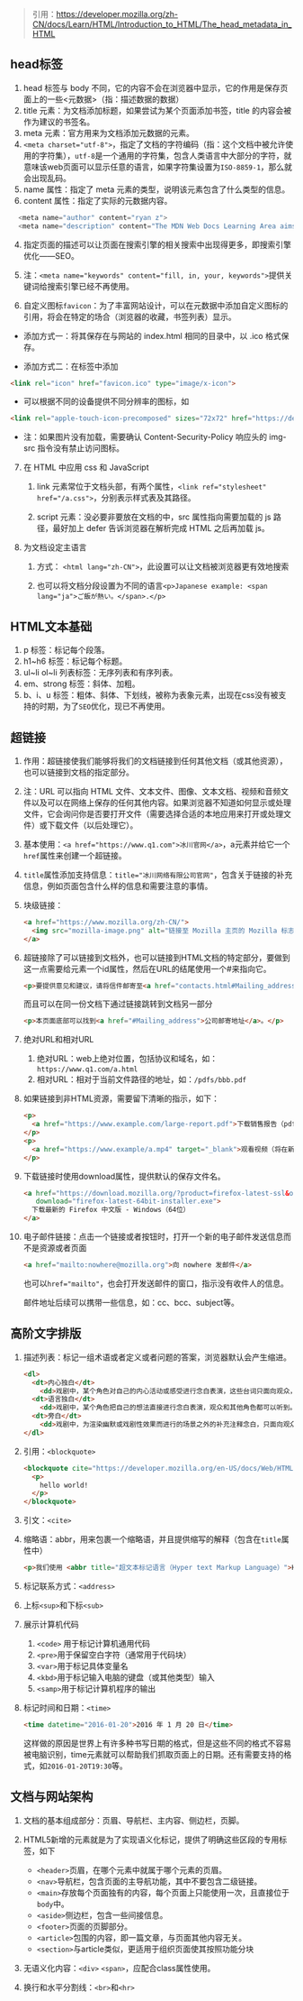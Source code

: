 > 引用：https://developer.mozilla.org/zh-CN/docs/Learn/HTML/Introduction_to_HTML/The_head_metadata_in_HTML



## head标签

1. head 标签与 body 不同，它的内容不会在浏览器中显示，它的作用是保存页面上的一些<元数据>（指：描述数据的数据）
2. title 元素：为文档添加标题，如果尝试为某个页面添加书签，title 的内容会被作为建议的书签名。
3. meta 元素：官方用来为文档添加元数据的元素。
  1. `<meta charset="utf-8">`，指定了文档的字符编码（指：这个文档中被允许使用的字符集），`utf-8`是一个通用的字符集，包含人类语言中大部分的字符，就意味该web页面可以显示任意的语言，如果字符集设置为`ISO-8859-1`，那么就会出现乱码。
  2. name 属性：指定了 meta 元素的类型，说明该元素包含了什么类型的信息。
  3. content 属性：指定了实际的元数据内容。
  ```js
    <meta name="author" content="ryan z">
    <meta name="description" content="The MDN Web Docs Learning Area aims to provide complete beginners">
  ```
  4. 指定页面的描述可以让页面在搜索引擎的相关搜索中出现得更多，即搜索引擎优化——SEO。

  5. 注：`<meta name="keywords" content="fill, in, your, keywords">`提供关键词给搜索引擎已经不再使用。

  6. 自定义图标`favicon`：为了丰富网站设计，可以在元数据中添加自定义图标的引用，将会在特定的场合（浏览器的收藏，书签列表）显示。
   * 添加方式一：将其保存在与网站的 index.html 相同的目录中，以 .ico 格式保存。

   * 添加方式二：在<head>标签中添加

   ```html
   <link rel="icon" href="favicon.ico" type="image/x-icon">
   ```

   * 可以根据不同的设备提供不同分辨率的图标，如

   ```html
   <link rel="apple-touch-icon-precomposed" sizes="72x72" href="https://developer.mozilla.org/static/img/favicon72.png">
   ```

   * 注：如果图片没有加载，需要确认 Content-Security-Policy 响应头的 img-src 指令没有禁止访问图标。

7. 在 HTML 中应用 css 和 JavaScript

   1. link 元素常位于文档头部，有两个属性，`<link ref="stylesheet" href="/a.css">`，分别表示样式表及其路径。

   2. script 元素：没必要非要放在文档的<head>中，src 属性指向需要加载的 js 路径，最好加上 defer 告诉浏览器在解析完成 HTML 之后再加载 js。

8. 为文档设定主语言

   1. 方式： `<html lang="zh-CN">`，此设置可以让文档被浏览器更有效地搜索

   2. 也可以将文档分段设置为不同的语言`<p>Japanese example: <span lang="ja">ご飯が熱い。</span>.</p>`







## HTML文本基础

1. p 标签：标记每个段落。
2. h1~h6 标签：标记每个标题。
3. ul~li ol~li 列表标签：无序列表和有序列表。
4. em、strong  标签：斜体、加粗。
5. b、i、u 标签：粗体、斜体、下划线，被称为表象元素，出现在css没有被支持的时期，为了`SEO`优化，现已不再使用。







## 超链接

1. 作用：超链接使我们能够将我们的文档链接到任何其他文档（或其他资源），也可以链接到文档的指定部分。

2. 注：URL 可以指向 HTML 文件、文本文件、图像、文本文档、视频和音频文件以及可以在网络上保存的任何其他内容。如果浏览器不知道如何显示或处理文件，它会询问你是否要打开文件（需要选择合适的本地应用来打开或处理文件）或下载文件（以后处理它）。

3. 基本使用：`<a href="https://www.q1.com">冰川官网</a>`，a元素并给它一个`href`属性来创建一个超链接。

4. `title`属性添加支持信息：`title="冰川网络有限公司官网"`，包含关于链接的补充信息，例如页面包含什么样的信息和需要注意的事情。

5. 块级链接：

   ```html
   <a href="https://www.mozilla.org/zh-CN/">
     <img src="mozilla-image.png" alt="链接至 Mozilla 主页的 Mozilla 标志">
   </a>
   ```

6. 超链接除了可以链接到文档外，也可以链接到HTML文档的特定部分，要做到这一点需要给元素一个id属性，然后在URL的结尾使用一个#来指向它。

   ```html
   <p>要提供意见和建议，请将信件邮寄至<a href="contacts.html#Mailing_address">我们的地址</a>。</p>
   ```

   而且可以在同一份文档下通过链接跳转到文档另一部分

   ```html
   <p>本页面底部可以找到<a href="#Mailing_address">公司邮寄地址</a>。</p>
   ```

7. 绝对URL和相对URL
   1. 绝对URL：web上绝对位置，包括协议和域名，如：`https://www.q1.com/a.html`
   2. 相对URL：相对于当前文件路径的地址，如：`/pdfs/bbb.pdf`

8. 如果链接到非HTML资源，需要留下清晰的指示，如下：

   ```html
   <p>
     <a href="https://www.example.com/large-report.pdf">下载销售报告（pdf，10MB）</a>
   </p>
   <p>
     <a href="https://www.example/a.mp4" target="_blank">观看视频（将在新标签页中播放，HD画质）</a>
   </p>
   ```

9. 下载链接时使用download属性，提供默认的保存文件名。

   ```html
   <a href="https://download.mozilla.org/?product=firefox-latest-ssl&os=win64&lang=zh-CN"
      download="firefox-latest-64bit-installer.exe">
     下载最新的 Firefox 中文版 - Windows（64位）
   </a>
   ```

10. 电子邮件链接：点击一个链接或者按钮时，打开一个新的电子邮件发送信息而不是资源或者页面

    ```html
    <a href="mailto:nowhere@mozilla.org">向 nowhere 发邮件</a>
    ```

    也可以`href="mailto"`，也会打开发送邮件的窗口，指示没有收件人的信息。

    邮件地址后续可以携带一些信息，如：cc、bcc、subject等。









## 高阶文字排版

1. 描述列表：标记一组术语或者定义或者问题的答案，浏览器默认会产生缩进。

   ```html
   <dl>
     <dt>内心独白</dt>
       <dd>戏剧中，某个角色对自己的内心活动或感受进行念白表演，这些台词只面向观众，而其他角色不会听到。</dd>
     <dt>语言独白</dt>
       <dd>戏剧中，某个角色把自己的想法直接进行念白表演，观众和其他角色都可以听到。</dd>
     <dt>旁白</dt>
       <dd>戏剧中，为渲染幽默或戏剧性效果而进行的场景之外的补充注释念白，只面向观众，内容一般都是角色的感受、想法、以及一些背景信息等。</dd>
   </dl>
   ```

2. 引用：`<blockquote>`

   ```html
   <blockquote cite="https://developer.mozilla.org/en-US/docs/Web/HTML/Element/blockquote">
     <p>
       hello world!
     </p>
   </blockquote>
   
   ```

3. 引文：`<cite>`

4. 缩略语：abbr，用来包裹一个缩略语，并且提供缩写的解释（包含在`title`属性中）

   ```html
   <p>我们使用 <abbr title="超文本标记语言（Hyper text Markup Language）">HTML</abbr> 来组织网页文档。</p>
   ```

5. 标记联系方式：`<address>`
6. 上标`<sup>`和下标`<sub>`
7. 展示计算机代码
   1. `<code>` 用于标记计算机通用代码
   2. `<pre>`用于保留空白字符（通常用于代码块）
   3. `<var>`用于标记具体变量名
   4. `<kbd>`用于标记输入电脑的键盘（或其他类型）输入
   5. `<samp>`用于标记计算机程序的输出

8. 标记时间和日期：`<time>`

   ```html
   <time datetime="2016-01-20">2016 年 1 月 20 日</time>
   ```

   这样做的原因是世界上有许多种书写日期的格式，但是这些不同的格式不容易被电脑识别，time元素就可以帮助我们抓取页面上的日期。还有需要支持的格式，如`2016-01-20T19:30`等。







## 文档与网站架构

1. 文档的基本组成部分：页眉、导航栏、主内容、侧边栏，页脚。
2. HTML5新增的元素就是为了实现语义化标记，提供了明确这些区段的专用标签，如下
   * `<header>`页眉，在哪个元素中就属于哪个元素的页眉。
   * `<nav>`导航栏，包含页面的主导航功能，其中不要包含二级链接。
   * `<main>`存放每个页面独有的内容，每个页面上只能使用一次，且直接位于`body`中。
   * `<aside>`侧边栏，包含一些间接信息。
   * `<footer>`页面的页脚部分。
   * `<article>`包围的内容，即一篇文章，与页面其他内容无关。
   * `<section>`与article类似，更适用于组织页面使其按照功能分块

3. 无语义化内容：`<div>` `<span>`，应配合class属性使用。
4. 换行和水平分割线：`<br>`和`<hr>`

